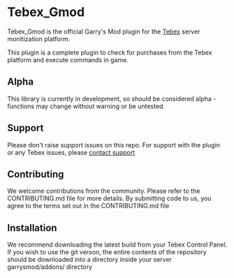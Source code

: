 # Tebex_Gmod

Tebex_Gmod is the official Garry's Mod plugin for the [Tebex](https://www.tebex.io) server monitization platform.

This plugin is a complete plugin to check for purchases from the Tebex platform and execute commands in game.

## Alpha

This library is currently in development, so should be considered alpha - functions may change without warning or be untested.

## Support

Please don't raise support issues on this repo. For support with the plugin or any Tebex issues, please [contact support](http://help.buycraft.net)

## Contributing

We welcome contributions from the community. Please refer to the CONTRIBUTING.md file for more details. By submitting code to us, you agree to the
terms set out in the CONTRIBUTING.md file

## Installation
We recommend downloading the latest build from your Tebex Control Panel. If you wish to use the git verson, the entire contents of the repository should be downloaded into a directory inside your server garrysmod/addons/ directory